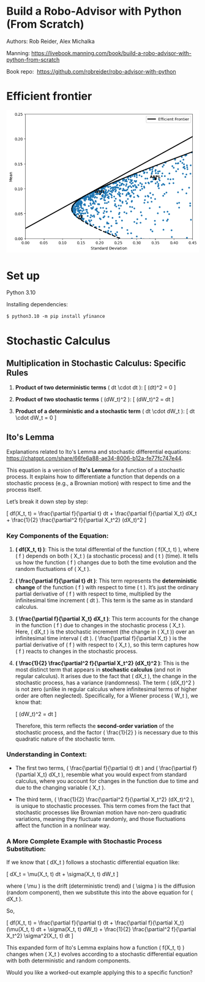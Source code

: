 # Build a Robo-Advisor with Python (From Scratch)

Authors: Rob Reider, Alex Michalka

Manning: https://livebook.manning.com/book/build-a-robo-advisor-with-python-from-scratch

Book repo:  https://github.com/robreider/robo-advisor-with-python


# Efficient frontier

![alt text](image.png)

# Set up

Python 3.10

Installing dependencies:
```
$ python3.10 -m pip install yfinance
```

# Stochastic Calculus

## Multiplication in Stochastic Calculus: Specific Rules

1. **Product of two deterministic terms** \( dt \cdot dt \):
   \[
   (dt)^2 = 0
   \]

2. **Product of two stochastic terms** \( (dW_t)^2 \):
   \[
   (dW_t)^2 = dt
   \]

3. **Product of a deterministic and a stochastic term** \( dt \cdot dW_t \):
   \[
   dt \cdot dW_t = 0
   \]

## Ito's Lemma

Explanations related to Ito's Lemma and stochastic differential equations: https://chatgpt.com/share/66fe6a88-ae34-8006-b12a-fe77fc747e44.

This equation is a version of **Ito's Lemma** for a function of a stochastic process. It explains how to differentiate a function that depends on a stochastic process (e.g., a Brownian motion) with respect to time and the process itself.

Let’s break it down step by step:

\[
df(X_t, t) = \frac{\partial f}{\partial t} dt + \frac{\partial f}{\partial X_t} dX_t + \frac{1}{2} \frac{\partial^2 f}{\partial X_t^2} (dX_t)^2
\]

### Key Components of the Equation:

1. **\( df(X_t, t) \)**:
   This is the total differential of the function \( f(X_t, t) \), where \( f \) depends on both \( X_t \) (a stochastic process) and \( t \) (time). It tells us how the function \( f \) changes due to both the time evolution and the random fluctuations of \( X_t \).

2. **\( \frac{\partial f}{\partial t} dt \)**:
   This term represents the **deterministic change** of the function \( f \) with respect to time \( t \). It’s just the ordinary partial derivative of \( f \) with respect to time, multiplied by the infinitesimal time increment \( dt \). This term is the same as in standard calculus.

3. **\( \frac{\partial f}{\partial X_t} dX_t \)**:
   This term accounts for the change in the function \( f \) due to changes in the stochastic process \( X_t \). Here, \( dX_t \) is the stochastic increment (the change in \( X_t \)) over an infinitesimal time interval \( dt \). \( \frac{\partial f}{\partial X_t} \) is the partial derivative of \( f \) with respect to \( X_t \), so this term captures how \( f \) reacts to changes in the stochastic process.

4. **\( \frac{1}{2} \frac{\partial^2 f}{\partial X_t^2} (dX_t)^2 \)**:
   This is the most distinct term that appears in **stochastic calculus** (and not in regular calculus). It arises due to the fact that \( dX_t \), the change in the stochastic process, has a variance (randomness). The term \( (dX_t)^2 \) is not zero (unlike in regular calculus where infinitesimal terms of higher order are often neglected). Specifically, for a Wiener process \( W_t \), we know that:

   \[
   (dW_t)^2 = dt
   \]

   Therefore, this term reflects the **second-order variation** of the stochastic process, and the factor \( \frac{1}{2} \) is necessary due to this quadratic nature of the stochastic term.

### Understanding in Context:

- The first two terms, \( \frac{\partial f}{\partial t} dt \) and \( \frac{\partial f}{\partial X_t} dX_t \), resemble what you would expect from standard calculus, where you account for changes in the function due to time and due to the changing variable \( X_t \).

- The third term, \( \frac{1}{2} \frac{\partial^2 f}{\partial X_t^2} (dX_t)^2 \), is unique to stochastic processes. This term comes from the fact that stochastic processes like Brownian motion have non-zero quadratic variations, meaning they fluctuate randomly, and those fluctuations affect the function in a nonlinear way.

### A More Complete Example with Stochastic Process Substitution:

If we know that \( dX_t \) follows a stochastic differential equation like:

\[
dX_t = \mu(X_t, t) dt + \sigma(X_t, t) dW_t
\]

where \( \mu \) is the drift (deterministic trend) and \( \sigma \) is the diffusion (random component), then we substitute this into the above equation for \( dX_t \).

So,

\[
df(X_t, t) = \frac{\partial f}{\partial t} dt + \frac{\partial f}{\partial X_t} (\mu(X_t, t) dt + \sigma(X_t, t) dW_t) + \frac{1}{2} \frac{\partial^2 f}{\partial X_t^2} \sigma^2(X_t, t) dt
\]

This expanded form of Ito's Lemma explains how a function \( f(X_t, t) \) changes when \( X_t \) evolves according to a stochastic differential equation with both deterministic and random components.

Would you like a worked-out example applying this to a specific function?
